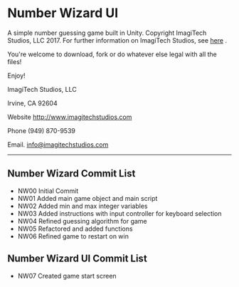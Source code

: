 # Number Wizard UI


A simple number guessing game built in Unity.
Copyright ImagiTech Studios, LLC 2017. 
For further information on ImagiTech Studios, see [here](http://www.imagitechstudios.com/) .


You're welcome to download, fork or do whatever else legal with all the files!


Enjoy!


ImagiTech Studios, LLC

Irvine, CA 92604

Website http://www.imagitechstudios.com

Phone (949) 870-9539

Email. info@imagitechstudios.com

---

## Number Wizard Commit List

* NW00 Initial Commit
* NW01 Added main game object and main script
* NW02 Added min and max integer variables
* NW03 Added instructions with input controller for keyboard selection
* NW04 Refined guessing algorithm for game
* NW05 Refactored and added functions
* NW06 Refined game to restart on win

## Number Wizard UI Commit List
* NW07 Created game start screen


